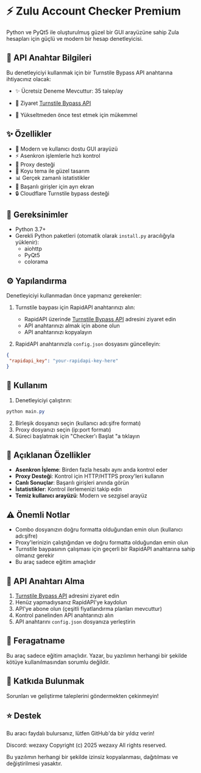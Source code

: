 # ⚡ Zulu Account Checker Premium

Python ve PyQt5 ile oluşturulmuş güzel bir GUI arayüzüne sahip Zula hesapları için güçlü ve modern bir hesap denetleyicisi.

## 🔑 API Anahtar Bilgileri

Bu denetleyiciyi kullanmak için bir Turnstile Bypass API anahtarına ihtiyacınız olacak:

- ✨ Ücretsiz Deneme Mevcuttur: 35 talep/ay
- 🚀 Ziyaret [Turnstile Bypass API](https://rapidapi.com/ttur5678/api/turnstile-bypass-api1)

- 💫 Yükseltmeden önce test etmek için mükemmel

## ✨ Özellikler

- 🎯 Modern ve kullanıcı dostu GUI arayüzü
- ⚡ Asenkron işlemlerle hızlı kontrol
- 🔄 Proxy desteği
- 🎨 Koyu tema ile güzel tasarım
- 📊 Gerçek zamanlı istatistikler
- 💎 Başarılı girişler için ayrı ekran
- 🔒 Cloudflare Turnstile bypass desteği
## 🚀 Gereksinimler

- Python 3.7+
- Gerekli Python paketleri (otomatik olarak `install.py` aracılığıyla yüklenir):
  - aiohttp
  - PyQt5
  - colorama
  
## ⚙️ Yapılandırma

Denetleyiciyi kullanmadan önce yapmanız gerekenler:

1. Turnstile baypası için RapidAPI anahtarınızı alın:
   - RapidAPI üzerinde [Turnstile Bypass API](https://rapidapi.com/ttur5678/api/turnstile-bypass-api1) adresini ziyaret edin
   - API anahtarınızı almak için abone olun
   - API anahtarınızı kopyalayın

2. RapidAPI anahtarınızla `config.json` dosyasını güncelleyin:
```json
{
 "rapidapi_key": "your-rapidapi-key-here"
}
```

## 📝 Kullanım

1. Denetleyiciyi çalıştırın:
```powershell
python main.py
```

2. Birleşik dosyanızı seçin (kullanıcı adı:şifre formatı)
3. Proxy dosyanızı seçin (ip:port formatı)
4. Süreci başlatmak için "Checker'ı Başlat "a tıklayın

## 💎 Açıklanan Özellikler

- **Asenkron İşleme**: Birden fazla hesabı aynı anda kontrol eder
- **Proxy Desteği**: Kontrol için HTTP/HTTPS proxy'leri kullanın
- **Canlı Sonuçlar**: Başarılı girişleri anında görün
- **İstatistikler**: Kontrol ilerlemenizi takip edin
- **Temiz kullanıcı arayüzü**: Modern ve sezgisel arayüz

## ⚠️ Önemli Notlar

- Combo dosyanızın doğru formatta olduğundan emin olun (kullanıcı adı:şifre)
- Proxy'lerinizin çalıştığından ve doğru formatta olduğundan emin olun
- Turnstile baypasının çalışması için geçerli bir RapidAPI anahtarına sahip olmanız gerekir
- Bu araç sadece eğitim amaçlıdır

## 🔑 API Anahtarı Alma

1. [Turnstile Bypass API](https://rapidapi.com/ttur5678/api/turnstile-bypass-api1) adresini ziyaret edin
2. Henüz yapmadıysanız RapidAPI'ye kaydolun
3. API'ye abone olun (çeşitli fiyatlandırma planları mevcuttur)
4. Kontrol panelinden API anahtarınızı alın
5. API anahtarını `config.json` dosyanıza yerleştirin

## 📢 Feragatname

Bu araç sadece eğitim amaçlıdır. Yazar, bu yazılımın herhangi bir şekilde kötüye kullanılmasından sorumlu değildir.

## 🤝 Katkıda Bulunmak

Sorunları ve geliştirme taleplerini göndermekten çekinmeyin!

## ⭐ Destek

Bu aracı faydalı bulursanız, lütfen GitHub'da bir yıldız verin!


Discord: wezaxy
Copyright (c) 2025 wezaxy
All rights reserved.

Bu yazılımın herhangi bir şekilde izinsiz kopyalanması, dağıtılması ve değiştirilmesi yasaktır.

